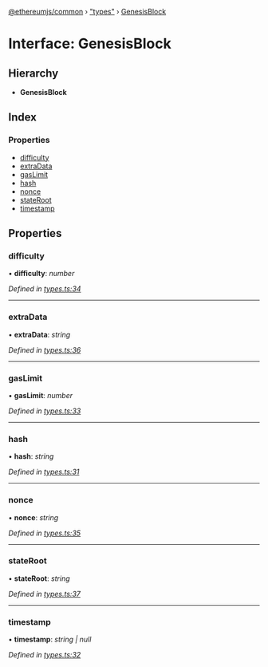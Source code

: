 [@ethereumjs/common](../README.md) › ["types"](../modules/_types_.md) › [GenesisBlock](_types_.genesisblock.md)

# Interface: GenesisBlock

## Hierarchy

* **GenesisBlock**

## Index

### Properties

* [difficulty](_types_.genesisblock.md#difficulty)
* [extraData](_types_.genesisblock.md#extradata)
* [gasLimit](_types_.genesisblock.md#gaslimit)
* [hash](_types_.genesisblock.md#hash)
* [nonce](_types_.genesisblock.md#nonce)
* [stateRoot](_types_.genesisblock.md#stateroot)
* [timestamp](_types_.genesisblock.md#timestamp)

## Properties

###  difficulty

• **difficulty**: *number*

*Defined in [types.ts:34](https://github.com/ethereumjs/ethereumjs-vm/blob/master/packages/common/src/types.ts#L34)*

___

###  extraData

• **extraData**: *string*

*Defined in [types.ts:36](https://github.com/ethereumjs/ethereumjs-vm/blob/master/packages/common/src/types.ts#L36)*

___

###  gasLimit

• **gasLimit**: *number*

*Defined in [types.ts:33](https://github.com/ethereumjs/ethereumjs-vm/blob/master/packages/common/src/types.ts#L33)*

___

###  hash

• **hash**: *string*

*Defined in [types.ts:31](https://github.com/ethereumjs/ethereumjs-vm/blob/master/packages/common/src/types.ts#L31)*

___

###  nonce

• **nonce**: *string*

*Defined in [types.ts:35](https://github.com/ethereumjs/ethereumjs-vm/blob/master/packages/common/src/types.ts#L35)*

___

###  stateRoot

• **stateRoot**: *string*

*Defined in [types.ts:37](https://github.com/ethereumjs/ethereumjs-vm/blob/master/packages/common/src/types.ts#L37)*

___

###  timestamp

• **timestamp**: *string | null*

*Defined in [types.ts:32](https://github.com/ethereumjs/ethereumjs-vm/blob/master/packages/common/src/types.ts#L32)*
